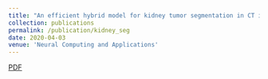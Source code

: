 ```yaml
---
title: "An efficient hybrid model for kidney tumor segmentation in CT images"
collection: publications
permalink: /publication/kidney_seg
date: 2020-04-03
venue: 'Neural Computing and Applications'
---
```

[PDF](https://ieeexplore.ieee.org/document/9098325)
